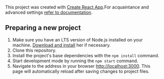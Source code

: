 This project was created with
[Create React App](https://github.com/facebook/create-react-app).For acquaintance
and advanced settings
[refer to documentation](https://facebook.github.io/create-react-app/docs/getting-started).

## Preparing a new project

1. Make sure you have an LTS version of Node.js installed on your machine.
   [Download and install](https://nodejs.org/en/) her if necessary.
2. Clone this repository.
3. Install the project's base dependencies with the `npm install` command.
4. Start development mode by running the `npm start` command.
5. Navigate to the address in your browser [http://localhost:3000](http://localhost:3000).
   This page will automatically reload after saving changes to
   project files.
